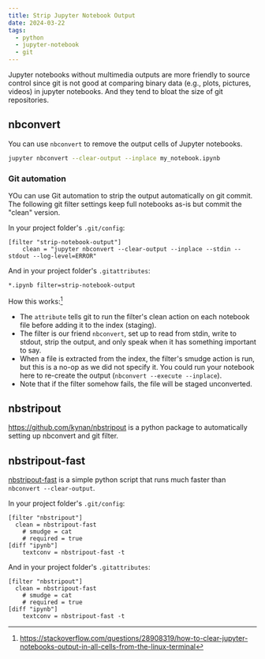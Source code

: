 ```yaml
---
title: Strip Jupyter Notebook Output
date: 2024-03-22
tags:
  - python
  - jupyter-notebook
  - git
---
```


Jupyter notebooks without multimedia outputs are more friendly to source control since git is not good at comparing binary data (e.g., plots, pictures, videos) in jupyter notebooks. And they tend to bloat the size of git repositories.

<!-- more -->

## nbconvert

You can use `nbconvert` to remove the output cells of Jupyter notebooks.

```bash
jupyter nbconvert --clear-output --inplace my_notebook.ipynb
```

### Git automation

YOu can use Git automation to strip the output automatically on git commit. The following git filter settings keep full notebooks as-is but commit the "clean" version.

In your project folder's `.git/config`:

```gitconfig title=".git/config"
[filter "strip-notebook-output"]
    clean = "jupyter nbconvert --clear-output --inplace --stdin --stdout --log-level=ERROR"
```

And in your project folder's `.gitattributes`:

```gitattributes title=".gitattributes"
*.ipynb filter=strip-notebook-output
```

How this works:[^1]

- The `attribute` tells git to run the filter's clean action on each notebook file before adding it to the index (staging).
- The filter is our friend `nbconvert`, set up to read from stdin, write to stdout, strip the output, and only speak when it has something important to say.
- When a file is extracted from the index, the filter's smudge action is run, but this is a no-op as we did not specify it. You could run your notebook here to re-create the output (`nbconvert --execute --inplace`).
- Note that if the filter somehow fails, the file will be staged unconverted.

[^1]: <https://stackoverflow.com/questions/28908319/how-to-clear-jupyter-notebooks-output-in-all-cells-from-the-linux-terminal>

## nbstripout

https://github.com/kynan/nbstripout is a python package to automatically setting up nbconvert and git filter.

## nbstripout-fast

[nbstripout-fast](https://github.com/stas00/jupyter-notebook-tools/blob/master/nbstripout/nbstripout-fast) is a simple python script that runs much faster than `nbconvert --clear-output`.

In your project folder's `.git/config`:

```gitconfig title=".git/config"
[filter "nbstripout"]
  clean = nbstripout-fast
    # smudge = cat
    # required = true
[diff "ipynb"]
    textconv = nbstripout-fast -t
```

And in your project folder's `.gitattributes`:

```gitconfig title=".gitattributes"
[filter "nbstripout"]
  clean = nbstripout-fast
    # smudge = cat
    # required = true
[diff "ipynb"]
    textconv = nbstripout-fast -t
```
